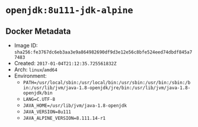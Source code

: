 # `openjdk:8u111-jdk-alpine`

## Docker Metadata

- Image ID: `sha256:fe3767dc6eb3aa3e9a864982690df9d3e12e56c8bfe524eed74dbdf845a77483`
- Created: `2017-01-04T21:12:35.725561832Z`
- Arch: `linux`/`amd64`
- Environment:
  - `PATH=/usr/local/sbin:/usr/local/bin:/usr/sbin:/usr/bin:/sbin:/bin:/usr/lib/jvm/java-1.8-openjdk/jre/bin:/usr/lib/jvm/java-1.8-openjdk/bin`
  - `LANG=C.UTF-8`
  - `JAVA_HOME=/usr/lib/jvm/java-1.8-openjdk`
  - `JAVA_VERSION=8u111`
  - `JAVA_ALPINE_VERSION=8.111.14-r1`
